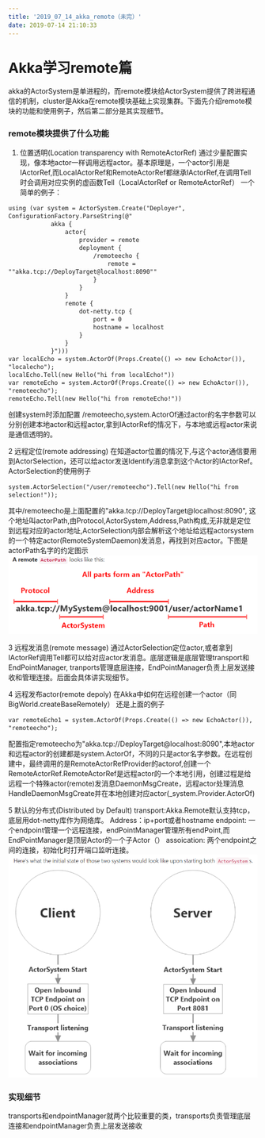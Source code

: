 ```yaml
---
title: '2019_07_14_akka_remote（未完）'
date: 2019-07-14 21:10:33
---
```

# Akka学习remote篇

akka的ActorSystem是单进程的，而remote模块给ActorSystem提供了跨进程通信的机制，cluster是Akka在remote模块基础上实现集群。下面先介绍remote模块的功能和使用例子，然后第二部分是其实现细节。

### remote模块提供了什么功能
1. 位置透明(Location transparency with RemoteActorRef)
    通过少量配置实现，像本地actor一样调用远程actor。基本原理是，一个actor引用是IActorRef,而LocalActorRef和RemoteActorRef都继承IActorRef,在调用Tell时会调用对应实例的虚函数Tell（LocalActorRef or RemoteActorRef）
    一个简单的例子：
```
using (var system = ActorSystem.Create("Deployer", ConfigurationFactory.ParseString(@"
            akka {  
                actor{
                    provider = remote
                    deployment {
                        /remoteecho {
                            remote = ""akka.tcp://DeployTarget@localhost:8090""
                        }
                    }
                }
                remote {
                    dot-netty.tcp {
                        port = 0
                        hostname = localhost
                    }
                }
            }")))
var localEcho = system.ActorOf(Props.Create(() => new EchoActor()), "localecho");
localEcho.Tell(new Hello("hi from localEcho!"))
var remoteEcho = system.ActorOf(Props.Create(() => new EchoActor()), "remoteecho");
remoteEcho.Tell(new Hello("hi from remoteEcho!"))
```
创建system时添加配置 /remoteecho,system.ActorOf通过actor的名字参数可以分别创建本地actor和远程actor,拿到IActorRef的情况下，与本地或远程actor来说是通信透明的。

2 远程定位(remote addressing)
    在知道actor位置的情况下,与这个actor通信要用到ActorSelection，还可以给actor发送Identify消息拿到这个Actor的IActorRef。
    ActorSelection的使用例子
```
system.ActorSelection("/user/remoteecho").Tell(new Hello("hi from selection!"));
```
其中/remoteecho是上面配置的"akka.tcp://DeployTarget@localhost:8090",
这个地址叫actorPath,由Protocol,ActorSystem,Address,Path构成,无非就是定位到远程对应的actor地址,ActorSelection内部会解析这个地址给远程actorsystem的一个特定actor(RemoteSystemDaemon)发消息，再找到对应actor。下图是actorPath名字的约定图示
![image](https://github.com/chenanxing/blog/blob/master/etakka/2019_07_14_akka_remote/akka_remote01.png?raw=true)

3 远程发消息(remote message)
    通过ActorSelection定位actor,或者拿到IActorRef调用Tell都可以给对应actor发消息。底层逻辑是底层管理transport和EndPointManager, tranports管理底层连接，EndPointManager负责上层发送接收和管理连接。后面会具体讲实现细节。
    
4 远程发布actor(remote depoly)
    在Akka中如何在远程创建一个actor（同BigWorld.createBaseRemotely）
    还是上面的例子
```
var remoteEcho1 = system.ActorOf(Props.Create(() => new EchoActor()), "remoteecho");
```
配置指定remoteecho为"akka.tcp://DeployTarget@localhost:8090",本地actor和远程actor的创建都是system.ActorOf，不同的只是actor名字参数。在远程创建中，最终调用的是RemoteActorRefProvider的actorof,创建一个RemoteActorRef.RemoteActorRef是远程actor的一个本地引用，创建过程是给远程一个特殊actor(remote)发消息DaemonMsgCreate，远程actor处理消息HandleDaemonMsgCreate并在本地创建对应actor(_system.Provider.ActorOf)
    
5 默认的分布式(Distributed by Default)
    transport:Akka.Remote默认支持tcp，底层用dot-netty库作为网络库。
    Address：ip+port或者hostname
    endpoint: 一个endpoint管理一个远程连接，endPointManager管理所有endPoint,而EndPointManager是顶层Actor的一个子Actor（）
    assoication: 两个endpoint之间的连接，初始化时打开端口监听连接。
    ![image](https://github.com/chenanxing/blog/blob/master/etakka/2019_07_14_akka_remote/akka_remote02.png?raw=true)
	
### 实现细节
transports和endpointManager就两个比较重要的类，transports负责管理底层连接和endpointManager负责上层发送接收